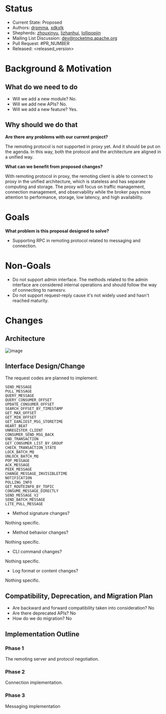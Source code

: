 # Status

- Current State: Proposed
- Authors: [drpmma](https://github.com/drpmma), [xdkxlk](https://github.com/xdkxlk)
- Shepherds: [zhouxinyu](https://github.com/zhouxinyu), [lizhanhui](https://github.com/lizhanhui), [lollipopjin](https://github.com/lollipopjin)
- Mailing List Discussion: [dev@rocketmq.apache.org](mailto:dev@rocketmq.apache.org)
- Pull Request: #PR_NUMBER
- Released: <released_version>

# Background & Motivation

## What do we need to do

- Will we add a new module? No.
- Will we add new APIs? No.
- Will we add a new feature? Yes.

## Why should we do that

**Are there any problems with our current project?**

The remoting protocol is not supported in proxy yet. And it should be put on the agenda. In this way, both the protocol and the architecture are aligned in a unified way.


**What can we benefit from proposed changes?**

With remoting protocol in proxy, the remoting client is able to connect to proxy in the unified architecture, which is stateless and has separate computing and storage. The proxy will focus on traffic management, connection management, and observability while the broker pays more attention to performance, storage, low latency, and high availability.


# Goals

**What problem is this proposal designed to solve?**

- Supporting RPC in remoting protocol related to messaging and connection.

# Non-Goals

- Do not support admin interface. The methods related to the admin interface are considered internal operations and should follow the way of connecting to namesrv.
- Do not support request-reply cause it's not widely used and hasn't reached maturity.

# Changes

## Architecture

![image](https://user-images.githubusercontent.com/20906038/196327732-aa0d0042-c8a1-49ba-b863-266f09ee0ba5.png)


## Interface Design/Change

The request codes are planned to implement.
```text
SEND_MESSAGE
PULL_MESSAGE
QUERY_MESSAGE
QUERY_CONSUMER_OFFSET
UPDATE_CONSUMER_OFFSET
SEARCH_OFFSET_BY_TIMESTAMP
GET_MAX_OFFSET
GET_MIN_OFFSET
GET_EARLIEST_MSG_STORETIME
HEART_BEAT
UNREGISTER_CLIENT
CONSUMER_SEND_MSG_BACK
END_TRANSACTION
GET_CONSUMER_LIST_BY_GROUP
CHECK_TRANSACTION_STATE
LOCK_BATCH_MQ
UNLOCK_BATCH_MQ
POP_MESSAGE
ACK_MESSAGE
PEEK_MESSAGE
CHANGE_MESSAGE_INVISIBLETIME
NOTIFICATION
POLLING_INFO
GET_ROUTEINFO_BY_TOPIC
CONSUME_MESSAGE_DIRECTLY
SEND_MESSAGE_V2
SEND_BATCH_MESSAGE
LITE_PULL_MESSAGE
```

- Method signature changes? 

Nothing specific.

- Method behavior changes?

Nothing specific.

- CLI command changes? 

Nothing specific.

- Log format or content changes? 

Nothing specific.

## Compatibility, Deprecation, and Migration Plan

- Are backward and forward compatibility taken into consideration? No
- Are there deprecated APIs? No
- How do we do migration? No

## Implementation Outline

### Phase 1

The remoting server and protocol negotiation.

### Phase 2

Connection implementation.

### Phase 3

Messaging implementation